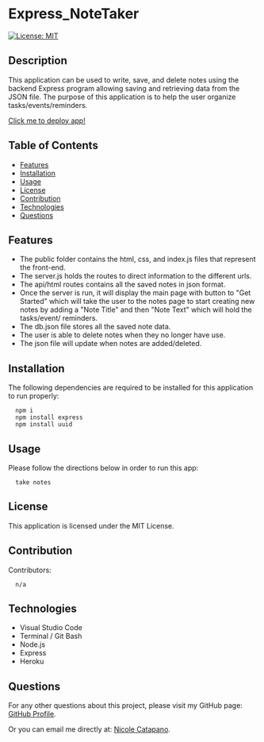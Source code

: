   # Express_NoteTaker
  [![License: MIT](https://img.shields.io/badge/License-MIT-yellow.svg)](https://opensource.org/licenses/MIT)
   

  ## Description

  This application can be used to write, save, and delete notes using the backend Express program allowing saving and retrieving data from the JSON file. The purpose of this application is to help the user organize tasks/events/reminders. 

  [Click me to deploy app!](https://pacific-thicket-92509.herokuapp.com/)
  
  ## Table of Contents
  
  * [Features](#features)
  * [Installation](#installation)
  * [Usage](#usage)
  * [License](#license)
  * [Contribution](#contribution)
  * [Technologies](#technologies)
  * [Questions](#questions)
 
  ## Features

  - The public folder contains the html, css, and index.js files that represent the front-end.
  - The server.js holds the routes to direct information to the different urls.
  - The api/html routes contains all the saved notes in json format.
  - Once the server is run, it will display the main page with button to "Get Started" which will take the user to the notes page to start creating new notes by adding a "Note Title" and then "Note Text" which will hold the tasks/event/ reminders.
  - The db.json file stores all the saved note data.
  - The user is able to delete notes when they no longer have use.
  - The json file will update when notes are added/deleted.


  ## Installation

  The following dependencies are required to be installed for this application to run properly:
      
      npm i
      npm install express
      npm install uuid


  ## Usage

  Please follow the directions below in order to run this app:

      take notes


  ## License

  This application is licensed under the MIT License. 


  ## Contribution

  Contributors:

      n/a

    
  ## Technologies
  
  * Visual Studio Code 
  * Terminal / Git Bash
  * Node.js
  * Express
  * Heroku
    
  ## Questions

  For any other questions about this project, please visit my GitHub page: [GitHub Profile](https://github.com/nsc9605/Express_NoteTaker).
    
  Or you can email me directly at: [Nicole Catapano](mailto:nsc9605@gmail.com).
  

